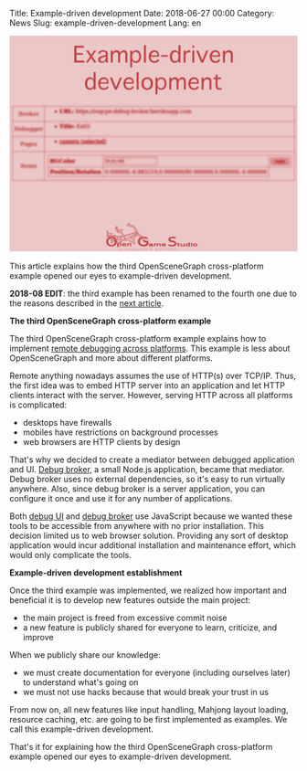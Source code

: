 Title: Example-driven development
Date: 2018-06-27 00:00
Category: News
Slug: example-driven-development
Lang: en

![Screenshot][screenshot]

This article explains how the third OpenSceneGraph cross-platform example opened our eyes to example-driven development.

**2018-08 EDIT**: the third example has been renamed to the fourth one due to the reasons described in the [next article][article-2018-august].

**The third OpenSceneGraph cross-platform example**

The third OpenSceneGraph cross-platform example explains how to implement [remote debugging across platforms][osgcpe-04]. This example is less about OpenSceneGraph and more about different platforms.

Remote anything nowadays assumes the use of HTTP(s) over TCP/IP. Thus, the first idea was to embed HTTP server into an application and let HTTP clients interact with the server. However, serving HTTP across all platforms is complicated:

* desktops have firewalls
* mobiles have restrictions on background processes
* web browsers are HTTP clients by design

That's why we decided to create a mediator between debugged application and UI.  [Debug broker][debug-broker], a small Node.js application, became that mediator.  Debug broker uses no external dependencies, so it's easy to run virtually anywhere. Also, since debug broker is a server application, you can configure it once and use it for any number of applications.

Both [debug UI][debug-ui] and [debug broker][debug-broker] use JavaScript because we wanted these tools to be accessible from anywhere with no prior installation. This decision limited us to web browser solution. Providing any sort of desktop application would incur additional installation and maintenance effort, which would only complicate the tools.

**Example-driven development establishment**

Once the third example was implemented, we realized how important and beneficial it is to develop new features outside the main project:

* the main project is freed from excessive commit noise
* a new feature is publicly shared for everyone to learn, criticize, and improve

When we publicly share our knowledge:

* we must create documentation for everyone (including ourselves later) to understand what's going on
* we must not use hacks because that would break your trust in us

From now on, all new features like input handling, Mahjong layout loading, resource caching, etc. are going to be first implemented as examples.  We call this example-driven development.

That's it for explaining how the third OpenSceneGraph cross-platform example opened our eyes to example-driven development.

[screenshot]: images/2018-06-27-example-driven-development.png
[article-2018-august]: 2018-08-21-examples-and-dependencies.html

[osgcpe-04]: https://github.com/OGStudio/openscenegraph-cross-platform-examples/tree/master/04.RemoteDebugging
[debug-broker]: https://github.com/OGStudio/debug-broker
[debug-ui]: https://github.com/OGStudio/debug-ui

